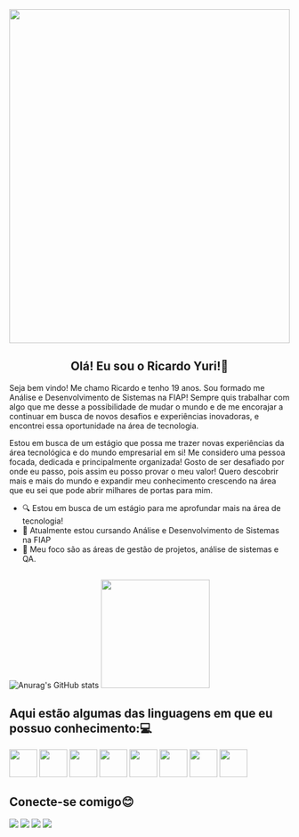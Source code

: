 <div>
 <img src="https://images.unsplash.com/photo-1555066931-4365d14bab8c?q=80&w=2070&auto=format&fit=crop&ixlib=rb-4.0.3&ixid=M3wxMjA3fDB8MHxwaG90by1wYWdlfHx8fGVufDB8fHx8fA%3D%3D" height="600" width="100%"/> 
</div>   

<div align="center">

## Olá! Eu sou o Ricardo Yuri!👋

</div>


   Seja bem vindo! Me chamo Ricardo e tenho 19 anos. Sou formado me Análise e Desenvolvimento de Sistemas na FIAP! Sempre quis trabalhar com algo que me desse a possibilidade de mudar o mundo e de me encorajar a continuar em busca de novos desafios e experiências inovadoras, e encontrei essa oportunidade na área de tecnologia.

 Estou em busca de um estágio que possa me trazer novas experiências da área tecnológica e do mundo empresarial em si! Me considero uma pessoa focada, dedicada e principalmente organizada! Gosto de ser desafiado por onde eu passo, pois assim eu posso provar o meu valor! Quero descobrir mais e mais do mundo e expandir meu conhecimento crescendo na área que eu sei que pode abrir milhares de portas para mim.

- 🔍 Estou em busca de um estágio para me aprofundar mais na área de tecnologia!
- 📔 Atualmente estou cursando Análise e Desenvolvimento de Sistemas na FIAP
- 📌 Meu foco são as áreas de gestão de projetos, análise de sistemas e QA.

##

 ![Anurag's GitHub stats](https://github-readme-stats.vercel.app/api?username=ricardoyuuri&show_icons=true&theme=tokyonight) 
 <img src="https://github-readme-stats.vercel.app/api/top-langs/?username=ricardoyuuri&layout=compact&show_icons=true&theme=tokyonight" height="195"/>

##

## Aqui estão algumas das linguagens em que eu possuo conhecimento:💻

<div style='display: inline_block'>
 <img src="https://cdn.jsdelivr.net/gh/devicons/devicon@latest/icons/python/python-original-wordmark.svg" height="50"/>
 <img src="https://cdn.jsdelivr.net/gh/devicons/devicon@latest/icons/css3/css3-original-wordmark.svg" height="50"/>
 <img src="https://cdn.jsdelivr.net/gh/devicons/devicon@latest/icons/csharp/csharp-original.svg" height="50"/>
 <img src="https://cdn.jsdelivr.net/gh/devicons/devicon@latest/icons/html5/html5-original-wordmark.svg" height="50"/>
 <img src="https://cdn.jsdelivr.net/gh/devicons/devicon@latest/icons/typescript/typescript-original.svg" height="50"/>
 <img src="https://cdn.jsdelivr.net/gh/devicons/devicon@latest/icons/javascript/javascript-original.svg" height="50"/>
 <img src="https://cdn.jsdelivr.net/gh/devicons/devicon@latest/icons/java/java-original-wordmark.svg" height="50"/>
 <img src="https://cdn.jsdelivr.net/gh/devicons/devicon@latest/icons/react/react-original-wordmark.svg" height="50"/> 
</div>    

##

## Conecte-se comigo😊

<div style='display: inline_block'>
  <a href="https://www.linkedin.com/in/ricardo-yuri/"><img src="https://img.shields.io/badge/LinkedIn-0077B5?style=for-the-badge&logo=linkedin&logoColor=white"></a>
  <a href="https://www.instagram.com/ricardoyuuri/"><img src="https://img.shields.io/badge/Instagram-E4405F?style=for-the-badge&logo=instagram&logoColor=white"></a>
  <a href="mailto:domingues.yuri13@gmail.com"><img src="https://img.shields.io/badge/Gmail-D14836?style=for-the-badge&logo=gmail&logoColor=white"></a>
  <a href="https://br.pinterest.com/ricardoyuuri/"><img src="https://img.shields.io/badge/Pinterest-%23E60023.svg?&style=for-the-badge&logo=Pinterest&logoColor=white"></a>
</div>
